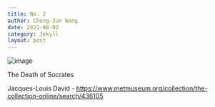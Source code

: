 ```yaml
---
title: No. 2
author: Cheng-Jun Wang
date: 2021-08-02
category: Jekyll
layout: post
---
```



![image](https://user-images.githubusercontent.com/543384/130967990-5128edee-0a05-48ef-b877-e5698f49db91.png)

The Death of Socrates

Jacques-Louis David - https://www.metmuseum.org/collection/the-collection-online/search/436105
